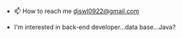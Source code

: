 - 📫 How to reach me djswl0922@gmail.com

- I'm interested in back-end developer...data base...Java?

<!---
Birdust/Birdust is a ✨ special ✨ repository because its `README.md` (this file) appears on your GitHub profile.
You can click the Preview link to take a look at your changes.
--->
